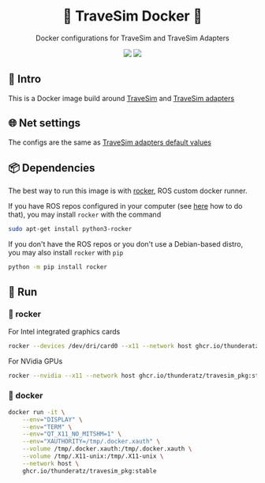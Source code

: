 <h1 align="center">🥅 TraveSim Docker 🐋</h1>
<p align="center">Docker configurations for TraveSim and TraveSim Adapters</p>

<p align="center">

<img src="https://img.shields.io/badge/ROS%20version-noetic-informational?style=for-the-badge" href="http://wiki.ros.org/noetic"/>
<img src="https://img.shields.io/badge/Gazebo%20version-11-important?style=for-the-badge" href="http://gazebosim.org/"/>

</p>

## 🎈 Intro

This is a Docker image build around [TraveSim](https://github.com/ThundeRatz/travesim) and [TraveSim adapters](https://github.com/ThundeRatz/travesim_adapters)

## 🌐 Net settings

The configs are the same as [TraveSim adapters default values](https://github.com/ThundeRatz/travesim_adapters/blob/develop/config/network.yml)

## 📦 Dependencies

The best way to run this image is with [rocker](https://github.com/osrf/rocker), ROS custom docker runner.

If you have ROS repos configured in your computer (see [here](http://wiki.ros.org/noetic/Installation/Ubuntu#Installation.2FUbuntu.2FSources.Configure_your_Ubuntu_repositories) how to do that), you may install `rocker` with the command

```bash
sudo apt-get install python3-rocker
```

If you don't have the ROS repos or you don't use a Debian-based distro, you may also install `rocker` with `pip`

```bash
python -m pip install rocker
```

## 🏁 Run

### 🤖 rocker

For Intel integrated graphics cards

```bash
rocker --devices /dev/dri/card0 --x11 --network host ghcr.io/thunderatz/travesim_pkg:stable
```

For NVidia GPUs

```bash
rocker --nvidia --x11 --network host ghcr.io/thunderatz/travesim_pkg:stable
```

### 🐋 docker

```bash
docker run -it \
    --env="DISPLAY" \
    --env="TERM" \
    --env="QT_X11_NO_MITSHM=1" \
    --env="XAUTHORITY=/tmp/.docker.xauth" \
    --volume /tmp/.docker.xauth:/tmp/.docker.xauth \
    --volume /tmp/.X11-unix:/tmp/.X11-unix \
    --network host \
    ghcr.io/thunderatz/travesim_pkg:stable
```
